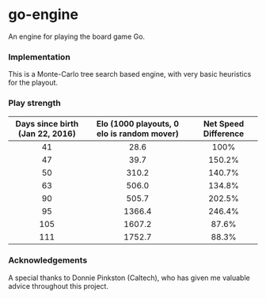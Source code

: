 # go-engine
An engine for playing the board game Go.

### Implementation
This is a Monte-Carlo tree search based engine, with very basic heuristics for the playout.

### Play strength
| Days since birth (Jan 22, 2016) | Elo (1000 playouts, 0 elo is random mover) | Net Speed Difference |
|:-------------------------------:|:------------------------------------------:|:--------------------:|
|                41               |                    28.6                    |         100%         |
|                47               |                    39.7                    |        150.2%        |
|                50               |                    310.2                   |        140.7%        |
|                63               |                    506.0                   |        134.8%        |
|                90               |                    505.7                   |        202.5%        |
|                95               |                   1366.4                   |        246.4%        |
|               105               |                   1607.2                   |         87.6%        |
|               111               |                   1752.7                   |         88.3%        |

### Acknowledgements
A special thanks to Donnie Pinkston (Caltech), who has given me valuable advice throughout this project.